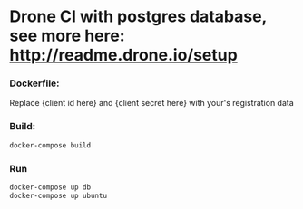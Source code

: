 # Drone CI with postgres database, see more here: http://readme.drone.io/setup

### Dockerfile:
Replace {client id here} and {client secret here} with
your's registration data

### Build:
```bash
docker-compose build
```

### Run
```bash
docker-compose up db
docker-compose up ubuntu
```
